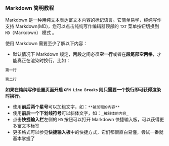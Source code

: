 ### Markdown 简明教程

Markdown 是一种用纯文本表达富文本内容的标记语言。它简单易学，纯纯写作支持 Markdown(MD)，您可以点击纯纯写作编辑器顶部的 `TXT` 菜单按钮切换到 `MD`（Markdown） 模式 。

使用 Markdown 需要至少了解以下内容：

- 默认情况下 Markdown 规定，两段之间必须**空一行**或者在**段尾部空两格**，才能真正在渲染时换行，比如：

```markdown
第一行

第二行
```

__如果在纯纯写作设置页面开启 `GFM Line Breaks` 则只需要一个换行即可获得渲染时换行。__

- 使用**前后两个星号**可以加粗文字，如：`**被加粗的内容**`
- 使用**前后一个下划线符号**可以斜体文字，如：`_被斜体的内容_`
- 点击**快捷输入栏**左侧的 `MD` 按钮可以打开 Markdown 快捷输入板，可以获得更多富文本标签
- 更多格式可以参见**快捷输入板**中的快捷方式，它们都很直白易懂，尝试一番就基本掌握了

